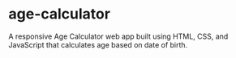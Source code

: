 # age-calculator
A responsive Age Calculator web app built using HTML, CSS, and JavaScript that calculates age based on date of birth.
